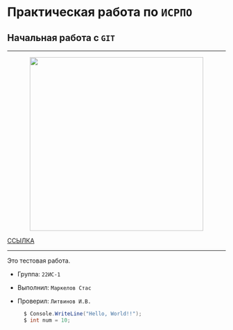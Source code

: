 # Практическая работа по ``ИСРПО``

## Начальная работа с ``GIT``

-----

<p align="center"><img src="https://w.forfun.com/fetch/02/0296e790ddba5431965aabc295bbe67f.jpeg" width="400"></p>

<p><a href="https://www.youtube.com/watch?v=cODc5ENch4E">ССЫЛКА</a></p>

-----

Это тестовая работа.

* Группа: ``22ИС-1``

* Выполнил: ``Маркелов Стас``

* Проверил: ``Литвинов И.В.``
  
  ```cs
    $ Console.WriteLine("Hello, World!!");
    $ int num = 10;
  ```